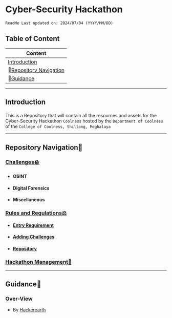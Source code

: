 # Cyber-Security Hackathon
`ReadMe Last updated on: 2024/07/04 (YYYY/MM/DD)`

## Table of Content
| Content                                                       |
| ---                                                           |
| [Introduction](#content-introduction)                         |
| 🧭[Repository Navigation](#content-repositorynavigation)      |
| 🦮[Guidance](#content-guidance)                               |

---
## <p id = "content-introduction">Introduction</p>
This is a Repository that will contain all the resources and assets for the Cyber-Security Hackathon `Coolness` hosted by the `Department of Coolness` of the `College of Coolness, Shillong, Meghalaya`




---
## <p id = "content-repositorynavigation">Repository Navigation🧭</p>
### [Challenges🪨][DirectoryLink Challenges]
- #### OSINT
- #### Digital Forensics
- #### Miscellaneous
### [Rules and Regulations⚖️][DirectoryLink RulesAndRegulations]
- #### [Entry Requirement][DirectoryLink EntryRequirement]
- #### [Adding Challenges][DirectoryLink AddingChallenges]
- #### [Repository][DirectoryLink_Repository]
### [Hackathon Management💼][DirectoryLink HackethonManagement]



---
## <p id="content-guidance">Guidance🦮</p>
### Over-View
- By [Hackerearth][WebLink Hackerearth_HowToOrganizeAHackathon]









<!--MarkDown Document Links-->

<!--Folder: Challenges-->
[DirectoryLink Challenges]: ./Challenges/

<!--Folder: Rules and Regulation-->
[DirectoryLink RulesAndRegulations]: ./Rules%20and%20Regulations/
[DirectoryLink EntryRequirement]: ./Rules%20and%20Regulations/Entry%20Requirement.md
[DirectoryLink AddingChallenges]: ./Rules%20and%20Regulations/Adding%20Challenges.md
[DirectoryLink_Repository]: ./Rules%20and%20Regulations/Repository.md

<!--Folder: docs-->
[DirectoryLink HackethonManagement]: ./docs/Hackathon%20Management.md

<!--Guidance Links-->
[WebLink Hackerearth_HowToOrganizeAHackathon]: https://www.hackerearth.com/community-hackathons/resources/e-books/guide-to-organize-hackathon/